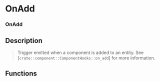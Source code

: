 # OnAdd

### OnAdd



## Description

>  Trigger emitted when a component is added to an entity. See [`crate::component::ComponentHooks::on_add`]
>  for more information.

## Functions

